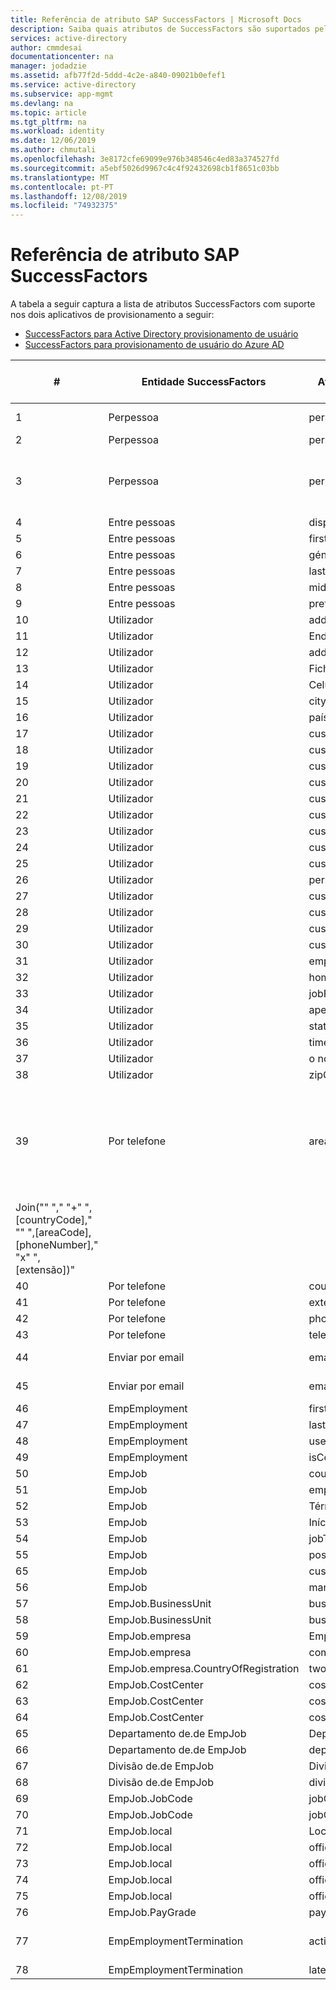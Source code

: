 ```yaml
---
title: Referência de atributo SAP SuccessFactors | Microsoft Docs
description: Saiba quais atributos de SuccessFactors são suportados pelo provisionamento controlado por SuccessFactors-HR
services: active-directory
author: cmmdesai
documentationcenter: na
manager: jodadzie
ms.assetid: afb77f2d-5ddd-4c2e-a840-09021b0efef1
ms.service: active-directory
ms.subservice: app-mgmt
ms.devlang: na
ms.topic: article
ms.tgt_pltfrm: na
ms.workload: identity
ms.date: 12/06/2019
ms.author: chmutali
ms.openlocfilehash: 3e8172cfe69099e976b348546c4ed83a374527fd
ms.sourcegitcommit: a5ebf5026d9967c4c4f92432698cb1f8651c03bb
ms.translationtype: MT
ms.contentlocale: pt-PT
ms.lasthandoff: 12/08/2019
ms.locfileid: "74932375"
---
```

# <a name="sap-successfactors-attribute-reference"></a>Referência de atributo SAP SuccessFactors

A tabela a seguir captura a lista de atributos SuccessFactors com suporte nos dois aplicativos de provisionamento a seguir: 
* [SuccessFactors para Active Directory provisionamento de usuário](../saas-apps/sap-successfactors-inbound-provisioning-tutorial.md)
* [SuccessFactors para provisionamento de usuário do Azure AD](../saas-apps/sap-successfactors-inbound-provisioning-cloud-only-tutorial.md) 

| \#                                                                                          | Entidade SuccessFactors                  | Atributo SuccessFactors     | Tipo de Operação | Caminho da API do SuccessFactors OData                                                              | Mapeamento de atributo padrão AD/AD do Azure   | Comentário de processamento                                                                                                                                        |
|---------------------------------------------------------------------------------------------|----------------------------------------|------------------------------|----------------|--------------------------------------------------------------------------------------------|-----------------------------------------|----------------------------------------------------------------------------------------------------------------------------------------------------------|
| 1                                                                                           | Perpessoa                              | personIdExternal             | Leitura           | Perpessoa/personIdExternal                                                                 | employeeId                              | Usado como atributo correspondente                                                                                                                               |
| 2                                                                                           | Perpessoa                              | personId                     | Leitura           | Perpessoa/pessoaid                                                                         | \[não mapeado\]                          | N/D                                                                                                                                                       |
| 3                                                                                           | Perpessoa                              | perPersonUuid                | Leitura           | Perpessoa/perPersonUuid                                                                    | \[não mapeado \- usado como âncora de origem\] | Durante a sincronização inicial, o serviço de provisionamento vincula o personUuid a objectGuid\. existentes                                                              |
| 4                                                                                           | Entre pessoas                            | displayName                  | Leitura           | Perperson/personalInfoNav/displayName                                                      | displayName                             | N/D                                                                                                                                                       |
| 5                                                                                           | Entre pessoas                            | firstName                    | Leitura           | Perperson/personalInfoNav/firstName                                                        | givenName                               | N/D                                                                                                                                                       |
| 6                                                                                           | Entre pessoas                            | género                       | Leitura           | Perperson/personalInfoNav/sexo                                                           | \[não mapeado\]                          | N/D                                                                                                                                                       |
| 7                                                                                           | Entre pessoas                            | lastName                     | Leitura           | Perperson/personalInfoNav/lastName                                                         | sn                                      | N/D                                                                                                                                                       |
| 8                                                                                           | Entre pessoas                            | middleName                   | Leitura           | Perperson/personalInfoNav/middleware                                                       | \[não mapeado\]                          | N/D                                                                                                                                                       |
| 9                                                                                           | Entre pessoas                            | preferência                | Leitura           | Perperson/personalInfoNav/preferencialname                                                    | \[não mapeado\]                          | N/D                                                                                                                                                       |
| 10                                                                                          | Utilizador                                   | addressLine1                 | Leitura           | Perperson/employmentNav/userNav/addressLine1                                               | streetAddress                           | N/D                                                                                                                                                       |
| 11                                                                                          | Utilizador                                   | Endereço2                 | Leitura           | Perperson/employmentNav/userNav/Endereço2                                               | \[não mapeado\]                          | N/D                                                                                                                                                       |
| 12                                                                                          | Utilizador                                   | addressLIne3                 | Leitura           | Perperson/employmentNav/userNav/addressLIne3                                               | \[não mapeado\]                          | N/D                                                                                                                                                       |
| 13                                                                                          | Utilizador                                   | Ficha                | Leitura           | Perperson/employmentNav/userNav/ficha                                              | \[não mapeado\]                          | N/D                                                                                                                                                       |
| 14                                                                                          | Utilizador                                   | Celular                    | Leitura           | Perperson/employmentNav/userNav/celular                                                  | \[não mapeado\]                          | N/D                                                                                                                                                       |
| 15                                                                                          | Utilizador                                   | city                         | Leitura           | Perperson/employmentNav/userNav/City                                                       | l                                       | N/D                                                                                                                                                       |
| 16                                                                                          | Utilizador                                   | país                      | Leitura           | Perpessoalmente/employmentNav/userNav/país                                                    | Co                                      | N/D                                                                                                                                                       |
| 17                                                                                          | Utilizador                                   | custom01                     | Leitura           | Perperson/employmentNav/userNav/custom01                                                   | \[não mapeado\]                          | N/D                                                                                                                                                       |
| 18                                                                                          | Utilizador                                   | custom02                     | Leitura           | Perperson/employmentNav/userNav/custom02                                                   | \[não mapeado\]                          | N/D                                                                                                                                                       |
| 19                                                                                          | Utilizador                                   | custom03                     | Leitura           | Perperson/employmentNav/userNav/custom03                                                   | \[não mapeado\]                          | N/D                                                                                                                                                       |
| 20                                                                                          | Utilizador                                   | custom04                     | Leitura           | Perperson/employmentNav/userNav/custom04                                                   | \[não mapeado\]                          | N/D                                                                                                                                                       |
| 21                                                                                          | Utilizador                                   | custom05                     | Leitura           | Perperson/employmentNav/userNav/custom05                                                   | \[não mapeado\]                          | N/D                                                                                                                                                       |
| 22                                                                                          | Utilizador                                   | custom06                     | Leitura           | Perperson/employmentNav/userNav/custom06                                                   | \[não mapeado\]                          | N/D                                                                                                                                                       |
| 23                                                                                          | Utilizador                                   | custom07                     | Leitura           | Perperson/employmentNav/userNav/custom07                                                   | \[não mapeado\]                          | N/D                                                                                                                                                       |
| 24                                                                                          | Utilizador                                   | custom08                     | Leitura           | Perperson/employmentNav/userNav/custom08                                                   | \[não mapeado\]                          | N/D                                                                                                                                                       |
| 25                                                                                          | Utilizador                                   | custom09                     | Leitura           | Perperson/employmentNav/userNav/custom09                                                   | \[não mapeado\]                          | N/D                                                                                                                                                       |
| 26                                                                                          | Utilizador                                   | personalizado10                     | Leitura           | Perperson/employmentNav/userNav/personalizado10                                                   | \[não mapeado\]                          | N/D                                                                                                                                                       |
| 27                                                                                          | Utilizador                                   | custom11                     | Leitura           | Perperson/employmentNav/userNav/custom11                                                   | \[não mapeado\]                          | N/D                                                                                                                                                       |
| 28                                                                                          | Utilizador                                   | custom12                     | Leitura           | Perperson/employmentNav/userNav/Custom12                                                   | \[não mapeado\]                          | N/D                                                                                                                                                       |
| 29                                                                                          | Utilizador                                   | custom13                     | Leitura           | Perperson/employmentNav/userNav/custom13                                                   | \[não mapeado\]                          | N/D                                                                                                                                                       |
| 30                                                                                          | Utilizador                                   | custom14                     | Leitura           | Perperson/employmentNav/userNav/custom14                                                   | \[não mapeado\]                          | N/D                                                                                                                                                       |
| 31                                                                                          | Utilizador                                   | empId                        | Leitura           | Perperson/employmentNav/userNav/empId                                                      | \[não mapeado\]                          | N/D                                                                                                                                                       |
| 32                                                                                          | Utilizador                                   | homePhone                    | Leitura           | Perperson/employmentNav/userNav/homePhone                                                  | \[não mapeado\]                          | N/D                                                                                                                                                       |
| 33                                                                                          | Utilizador                                   | jobFamily                    | Leitura           | Perperson/employmentNav/userNav/jobFamily                                                  | \[não mapeado\]                          | N/D                                                                                                                                                       |
| 34                                                                                          | Utilizador                                   | apelido                     | Leitura           | Perperson/employmentNav/userNav/apelido                                                   | \[não mapeado\]                          | N/D                                                                                                                                                       |
| 35                                                                                          | Utilizador                                   | state                        | Leitura           | Perpessoalmente/employmentNav/userNav/State                                                      | St                                      | N/D                                                                                                                                                       |
| 36                                                                                          | Utilizador                                   | timeZone                     | Leitura           | Perperson/employmentNav/userNav/timeZone                                                   | \[não mapeado\]                          | N/D                                                                                                                                                       |
| 37                                                                                          | Utilizador                                   | o nome de utilizador                     | Leitura           | Perperson/employmentNav/userNav/username                                                   | samAccountName                          | N/D                                                                                                                                                       |
| 38                                                                                          | Utilizador                                   | zipCode                      | Leitura           | Perperson/employmentNav/userNav/zipCode                                                    | postalCode                              | N/D                                                                                                                                                       |
| 39                                                                                          | Por telefone                               | areaCode                     | Leitura           | Perperson/phoneNav/areaCode                                                                | \[não mapeado\]                          | "O Azure AD escolhe apenas" "primário" "número de telefone do tipo" "trabalho" "\. Você pode usar a expressão para criar o número de telefone e mapeá-lo para telephoneNumber field\.  |
| Join\("" "," "\+" ",\[countryCode\]," "" ",\[areaCode\],\[phoneNumber\]," "x" ",\[extensão\]\)" |
| 40                                                                                          | Por telefone                               | countryCode                  | Leitura           | Perperson/phoneNav/countryCode                                                             | \[não mapeado\]                          |
| 41                                                                                          | Por telefone                               | extensão                    | Leitura           | Perpessoa/phoneNav/extensão                                                               | \[não mapeado\]                          |
| 42                                                                                          | Por telefone                               | phoneNumber                  | Leitura           | Perperson/phoneNav/phoneNumber                                                             | \[não mapeado\]                          |
| 43                                                                                          | Por telefone                               | telefonetype                    | Leitura           | Perpessoalmente/phoneNav/PhoneType                                                               | \[não mapeado\]                          |
| 44                                                                                          | Enviar por email                               | emailAddress                 | Leitura, gravação    | Perperson/emailNav/emailAddress                                                            | correio                                    | N/D                                                                                                                                                       |
| 45                                                                                          | Enviar por email                               | emailtype                    | Leitura           | Perpessoalmente/emailNav/emailtype                                                               | \[não mapeado\]                          | Somente o email de trabalho é processado                                                                                                                             |
| 46                                                                                          | EmpEmployment                          | firstDateWorked              | Leitura           | Perperson/employmentNav/firstDateWorked                                                    | \[não mapeado\]                          | N/D                                                                                                                                                       |
| 47                                                                                          | EmpEmployment                          | lastDateWorked               | Leitura           | Perperson/employmentNav/lastDateWorked                                                     | \[não mapeado\]                          | N/D                                                                                                                                                       |
| 48                                                                                          | EmpEmployment                          | userId                       | Leitura           | Perperson/employmentNav/userId                                                             | \[não mapeado\]                          | N/D                                                                                                                                                       |
| 49                                                                                          | EmpEmployment                          | isContingentWorker           | Leitura           | Perperson/employmentNav/IsContingentWorker                                                 | \[não mapeado\]                          | N/D                                                                                                                                                       |
| 50                                                                                          | EmpJob                                 | countryOfCompany             | Leitura           | Perperson/employmentNav/jobInfoNav/countryOfCompany                                        | \[não mapeado\]                          | N/D                                                                                                                                                       |
| 51                                                                                          | EmpJob                                 | emplStatus                   | Leitura           | Perperson/employmentNav/jobInfoNav/emplStatus                                              | \[não mapeado\]                          | N/D                                                                                                                                                       |
| 52                                                                                          | EmpJob                                 | Término                      | Leitura           | Perperson/employmentNav/jobInfoNav/endDate                                                 | \[não mapeado\]                          | N/D                                                                                                                                                       |
| 53                                                                                          | EmpJob                                 | Início                    | Leitura           | Perperson/employmentNav/jobInfoNav/startDate                                               | \[não mapeado\]                          | N/D                                                                                                                                                       |
| 54                                                                                          | EmpJob                                 | jobTitle                     | Leitura           | Perperson/employmentNav/jobInfoNav/jobTitle                                                | title                                   | N/D                                                                                                                                                       |
| 55                                                                                          | EmpJob                                 | position                     | Leitura           | Perperson/employmentNav/jobInfoNav/posição                                                | \[não mapeado\]                          | N/D                                                                                                                                                       |
| 65                                                                                          | EmpJob                                 | customString13               | Leitura           | Perperson/employmentNav/jobInfoNav/customString13                                          | \[não mapeado\]                          | N/D                                                                                                                                                       |
| 56                                                                                          | EmpJob                                 | managerId                    | Leitura           | Perpessoalmente/employmentNav/jobInfoNav/ManagerID                                               | gestor                                 | N/D                                                                                                                                                       |
| 57                                                                                          | EmpJob\.BusinessUnit                   | businessUnit                 | Leitura           | Perperson/employmentNav/jobInfoNav/businessUnitNav/Name\_localizado                         | \[não mapeado\]                          | N/D                                                                                                                                                       |
| 58                                                                                          | EmpJob\.BusinessUnit                   | businessUnitId               | Leitura           | Perperson/employmentNav/jobInfoNav/businessUnitNav/externalCode                            | \[não mapeado\]                          | N/D                                                                                                                                                       |
| 59                                                                                          | EmpJob\.empresa                        | Empresa                      | Leitura           | Perperson/employmentNav/jobInfoNav/companyNav/Name\_localizado                              | \[não mapeado\]                          | N/D                                                                                                                                                       |
| 60                                                                                          | EmpJob\.empresa                        | companyId                    | Leitura           | Perperson/employmentNav/jobInfoNav/companyNav/externalCode                                 | \[não mapeado\]                          | N/D                                                                                                                                                       |
| 61                                                                                          | EmpJob\.empresa\.CountryOfRegistration | twoCharCountryCode           | Leitura           | Perperson/employmentNav/jobInfoNav/companyNav/countryOfRegistrationNav/twoCharCountryCode  | c                                       | N/D                                                                                                                                                       |
| 62                                                                                          | EmpJob\.CostCenter                     | costCenter                   | Leitura           | Perperson/employmentNav/jobInfoNav/costCenterNav/Name\_localizado                           | \[não mapeado\]                          | N/D                                                                                                                                                       |
| 63                                                                                          | EmpJob\.CostCenter                     | costCenterId                 | Leitura           | Perperson/employmentNav/jobInfoNav/costCenterNav/externalCode                              | \[não mapeado\]                          | N/D                                                                                                                                                       |
| 64                                                                                          | EmpJob\.CostCenter                     | costCenterDescription        | Leitura           | Perperson/employmentNav/jobInfoNav/costCenterNav/Descrição\_localizado                    | \[não mapeado\]                          | N/D                                                                                                                                                       |
| 65                                                                                          | Departamento de\.de EmpJob                     | Departamento                   | Leitura           | Perperson/employmentNav/jobInfoNav/departmentNav/Name\_localizado                           | Departamento                              | N/D                                                                                                                                                       |
| 66                                                                                          | Departamento de\.de EmpJob                     | departmentId                 | Leitura           | Perperson/employmentNav/jobInfoNav/departmentNav/externalCode                              | \[não mapeado\]                          | N/D                                                                                                                                                       |
| 67                                                                                          | Divisão de\.de EmpJob                       | Divisão                     | Leitura           | Perperson/employmentNav/jobInfoNav/divisionNav/Name\_localizado                             | Empresa                                 | N/D                                                                                                                                                       |
| 68                                                                                          | Divisão de\.de EmpJob                       | divisionId                   | Leitura           | Perperson/employmentNav/jobInfoNav/divisionNav/externalCode                                | \[não mapeado\]                          | N/D                                                                                                                                                       |
| 69                                                                                          | EmpJob\.JobCode                        | jobCode                      | Leitura           | Perperson/employmentNav/jobInfoNav/jobCodeNav/Name\_localizado                              | \[não mapeado\]                          | N/D                                                                                                                                                       |
| 70                                                                                          | EmpJob\.JobCode                        | jobCodeId                    | Leitura           | Perperson/employmentNav/jobInfoNav/jobCodeNav/externalCode                                 | \[não mapeado\]                          | N/D                                                                                                                                                       |
| 71                                                                                          | EmpJob\.local                       | LocalName                 | Leitura           | Perperson/employmentNav/jobInfoNav/locationNav/Name                                        | \[não mapeado\]                          | N/D                                                                                                                                                       |
| 72                                                                                          | EmpJob\.local                       | officeLocationAddress        | Leitura           | Perperson/employmentNav/jobInfoNav/locationNav/addressAddress1                             | streetAddress                           | N/D                                                                                                                                                       |
| 73                                                                                          | EmpJob\.local                       | officeLocationCity           | Leitura           | Perperson/employmentNav/jobInfoNav/locationNav/addressCity                                 | \[não mapeado\]                          | N/D                                                                                                                                                       |
| 74                                                                                          | EmpJob\.local                       | officeLocationCustomString4  | Leitura           | Perperson/employmentNav/jobInfoNav/locationNav/customString4                               | \[não mapeado\]                          | N/D                                                                                                                                                       |
| 75                                                                                          | EmpJob\.local                       | officeLocationZipCode        | Leitura           | Perperson/employmentNav/jobInfoNav/locationNav/addressZipCode                              | postalCode                              | N/D                                                                                                                                                       |
| 76                                                                                          | EmpJob\.PayGrade                       | payGrade                     | Leitura           | Perperson/employmentNav/jobInfoNav/payGradeNav/Name                                        | \[não mapeado\]                          | N/D                                                                                                                                                       |
| 77                                                                                          | EmpEmploymentTermination               | activeEmploymentsCount       | Leitura           | Perperson/personEmpTerminationInfoNav/activeEmploymentsCount                               | accountEnabled                          | se activeEmploymentsCount = 0, desabilite o account\.                                                                                                       |
| 78                                                                                          | EmpEmploymentTermination               | latestTerminationDate        | Leitura           | Perperson/personEmpTerminationInfoNav/latestTerminationDate                                | \[não mapeado\]                          | N/D                                                                                                                                                       |
